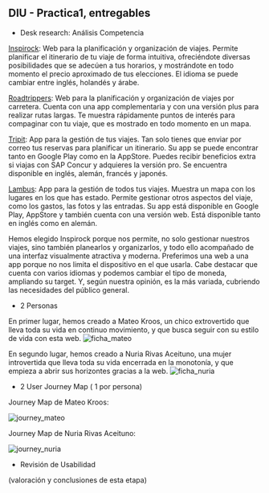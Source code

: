 ## DIU - Practica1, entregables




- Desk research: Análisis Competencia 

[Inspirock](https://www.inspirock.com/): Web para la planificación y organización de viajes. Permite planificar el itinerario de tu viaje de forma intuitiva, ofreciéndote diversas posibilidades que se  adecúen a tus horarios, y mostrándote en todo momento el precio aproximado de tus elecciones. El idioma se puede cambiar entre inglés, holandés y árabe.

[Roadtrippers](https://roadtrippers.com/): Web para la planificación y organización de viajes por carretera. Cuenta con una app complementaria y con una versión plus para realizar rutas largas. Te muestra rápidamente puntos de interés para compaginar con tu viaje, que es mostrado en todo momento en un mapa.

[Tripit](https://www.tripit.com/): App para la gestión de tus viajes. Tan solo tienes que enviar por correo tus reservas para planificar un itinerario. Su app se puede encontrar tanto en Google Play como en la AppStore. Puedes recibir beneficios extra si viajas con SAP Concur y adquieres la versión pro. Se encuentra disponible en inglés, alemán, francés y japonés.

[Lambus](https://www.lambus.com/): App para la gestión de todos tus viajes. Muestra un mapa con los lugares en los que has estado. Permite gestionar otros aspectos del viaje, como los gastos, las fotos y las entradas. Su app está disponible en Google Play, AppStore y también cuenta con una versión web. Está disponible tanto en inglés como en alemán.

Hemos elegido Inspirock porque nos permite, no solo gestionar nuestros viajes, sino también planearlos y organizarlos, y todo ello acompañado de una interfaz visualmente atractiva y moderna. Preferimos una web a una app porque no nos limita el dispositivo en el que usarla. Cabe destacar que cuenta con varios idiomas y podemos cambiar el tipo de moneda, ampliando su target. Y, según nuestra opinión, es la más variada, cubriendo las necesidades del público general.


- 2 Personas 

En primer lugar, hemos creado a Mateo Kroos, un chico extrovertido que lleva toda su vida en continuo movimiento, y que busca seguir con su estilo de vida con esta web.
![ficha_mateo](https://user-images.githubusercontent.com/62596996/110804362-67925480-8280-11eb-8182-1cea7e0a8f12.PNG)


En segundo lugar, hemos creado a Nuria Rivas Aceituno, una mujer introvertida que lleva toda su vida encerrada en la monotonía, y que empieza a abrir sus horizontes gracias a la web.
![ficha_nuria](https://user-images.githubusercontent.com/62596996/110804434-75e07080-8280-11eb-811d-18606446f48d.PNG)



- 2 User Journey Map  ( 1 por persona)

Journey Map de Mateo Kroos:

![journey_mateo](https://user-images.githubusercontent.com/62596996/110804633-a6c0a580-8280-11eb-8486-c6caedce370b.PNG)

Journey Map de Nuria Rivas Aceituno:

![journey_nuria](https://user-images.githubusercontent.com/62596996/110804734-ba6c0c00-8280-11eb-9989-316020c58f45.PNG)


- Revisión de Usabilidad 


(valoración y conclusiones de esta etapa)
